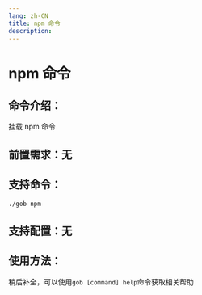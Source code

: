 ```yaml
---
lang: zh-CN
title: npm 命令
description:
---
```

# npm 命令

## 命令介绍：
挂载 npm 命令
## 前置需求：无
## 支持命令：
```sh
./gob npm
```
## 支持配置：无

## 使用方法：
稍后补全，可以使用`gob [command] help`命令获取相关帮助
